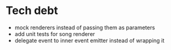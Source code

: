 # Tech debt
- mock renderers instead of passing them as parameters
- add unit tests for song renderer
- delegate event to inner event emitter instead of wrapping it
